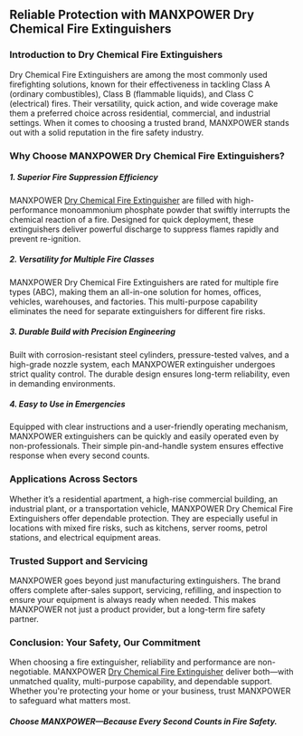 <h2>Reliable Protection with MANXPOWER Dry Chemical Fire Extinguishers</h2>
<h3>Introduction to Dry Chemical Fire Extinguishers</h3>
Dry Chemical Fire Extinguishers are among the most commonly used firefighting solutions, known for their effectiveness in tackling Class A (ordinary combustibles), Class B (flammable liquids), and Class C (electrical) fires. Their versatility, quick action, and wide coverage make them a preferred choice across residential, commercial, and industrial settings. When it comes to choosing a trusted brand, MANXPOWER stands out with a solid reputation in the fire safety industry.<br>
<h3>Why Choose MANXPOWER Dry Chemical Fire Extinguishers?</h3>
<h5>1. Superior Fire Suppression Efficiency</h5>
MANXPOWER <a href="https://manximpex.com/product/abc-type-fire-extinguisher/" title="Dry Chemical Fire Extinguisher" alt"Dry Chemical Fire Extinguisher" <a>Dry Chemical Fire Extinguisher</a> are filled with high-performance monoammonium phosphate powder that swiftly interrupts the chemical reaction of a fire. Designed for quick deployment, these extinguishers deliver powerful discharge to suppress flames rapidly and prevent re-ignition.<br>
<h5>2. Versatility for Multiple Fire Classes</h5>
MANXPOWER Dry Chemical Fire Extinguishers are rated for multiple fire types (ABC), making them an all-in-one solution for homes, offices, vehicles, warehouses, and factories. This multi-purpose capability eliminates the need for separate extinguishers for different fire risks.<br>
<h5>3. Durable Build with Precision Engineering</h5>
Built with corrosion-resistant steel cylinders, pressure-tested valves, and a high-grade nozzle system, each MANXPOWER extinguisher undergoes strict quality control. The durable design ensures long-term reliability, even in demanding environments.<br>
<h5>4. Easy to Use in Emergencies</h5>
Equipped with clear instructions and a user-friendly operating mechanism, MANXPOWER extinguishers can be quickly and easily operated even by non-professionals. Their simple pin-and-handle system ensures effective response when every second counts.<br>
<h3>Applications Across Sectors</h3>
Whether it’s a residential apartment, a high-rise commercial building, an industrial plant, or a transportation vehicle, MANXPOWER Dry Chemical Fire Extinguishers offer dependable protection. They are especially useful in locations with mixed fire risks, such as kitchens, server rooms, petrol stations, and electrical equipment areas.<br>
<h3>Trusted Support and Servicing</h3>
MANXPOWER goes beyond just manufacturing extinguishers. The brand offers complete after-sales support, servicing, refilling, and inspection to ensure your equipment is always ready when needed. This makes MANXPOWER not just a product provider, but a long-term fire safety partner.<br>
<h3>Conclusion: Your Safety, Our Commitment</h3>
When choosing a fire extinguisher, reliability and performance are non-negotiable. MANXPOWER <a href="https://manximpex.com/product/abc-type-fire-extinguisher/" title="Dry Chemical Fire Extinguisher" alt"Dry Chemical Fire Extinguisher" <a>Dry Chemical Fire Extinguisher</a> deliver both—with unmatched quality, multi-purpose capability, and dependable support. Whether you're protecting your home or your business, trust MANXPOWER to safeguard what matters most.<br>
<h5>Choose MANXPOWER—Because Every Second Counts in Fire Safety.</h5>
